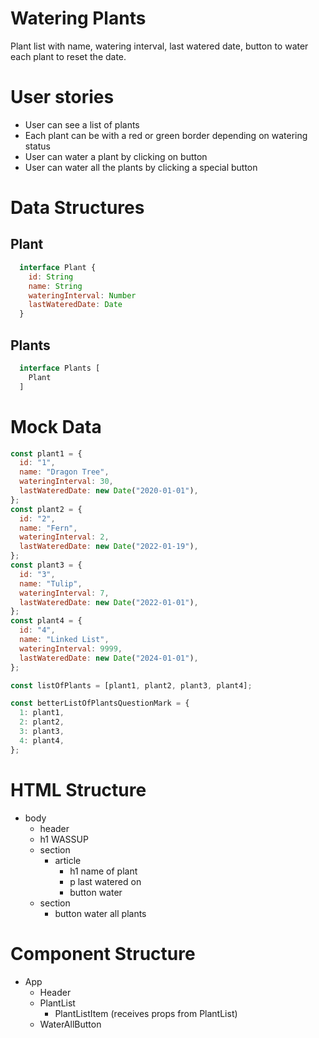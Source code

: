 # Watering Plants

Plant list with name, watering interval, last watered date, button to water each plant to reset the date.

# User stories

- User can see a list of plants
- Each plant can be with a red or green border depending on watering status
- User can water a plant by clicking on button
- User can water all the plants by clicking a special button

# Data Structures

## Plant

```jsx
  interface Plant {
    id: String
    name: String
    wateringInterval: Number
    lastWateredDate: Date
  }
```

## Plants

```jsx
  interface Plants [
    Plant
  ]
```

# Mock Data

```jsx
const plant1 = {
  id: "1",
  name: "Dragon Tree",
  wateringInterval: 30,
  lastWateredDate: new Date("2020-01-01"),
};
const plant2 = {
  id: "2",
  name: "Fern",
  wateringInterval: 2,
  lastWateredDate: new Date("2022-01-19"),
};
const plant3 = {
  id: "3",
  name: "Tulip",
  wateringInterval: 7,
  lastWateredDate: new Date("2022-01-01"),
};
const plant4 = {
  id: "4",
  name: "Linked List",
  wateringInterval: 9999,
  lastWateredDate: new Date("2024-01-01"),
};

const listOfPlants = [plant1, plant2, plant3, plant4];

const betterListOfPlantsQuestionMark = {
  1: plant1,
  2: plant2,
  3: plant3,
  4: plant4,
};
```

# HTML Structure

- body
  - header
  - h1 WASSUP
  - section
    - article
      - h1 name of plant
      - p last watered on
      - button water
  - section
    - button water all plants

# Component Structure

- App
  - Header
  - PlantList
    - PlantListItem (receives props from PlantList)
  - WaterAllButton
